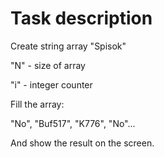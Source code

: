 # Task description

Create string array "Spisok"  

"N" - size of array  

"i" - integer counter  

Fill the array:  

"No", "Buf517", "K776", "No"...  

And show the result on the screen.